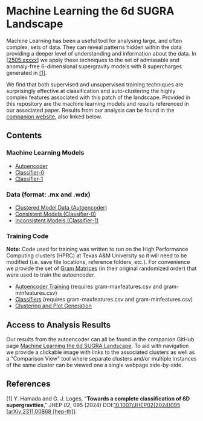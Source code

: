 # Machine Learning the 6d SUGRA Landscape

Machine Learning has been a useful tool for analysing large, and often complex, sets of data. They can reveal patterns hidden within the data providing a deeper level of understanding and information about the data. In [[2505.xxxxx](arxiv.com/hep-th/)] we apply these techniques to the set of admissable and anomaly-free 6-dimensional supergravity models with 8 supercharges generated in [[1]](#1). 

We find that both supervised and unsupervised training techniques are surprisingly effective at classification and auto-clustering the highly complex features associated with this patch of the landscape. Provided in this repository are the machine learning models and results referenced in our associated paper. Results from our analysis can be found in the [companion website](https://nait400.github.io/ML-6d-sugra-landscape/), also linked below. 

## Contents
### Machine Learning Models
* [Autoencoder](https://github.com/nait400/ML-6d-sugra-landscape/tree/ed5ff3bac3702e56fd47acdb9a4e04e9b0728d99/models/autoencoder)
* [Classifier-0](https://github.com/nait400/ML-6d-sugra-landscape/tree/2cf57d227ee385b5f6d4dca624d816ac2cc5e431/models/classifier-0)
* [Classifier-1](https://github.com/nait400/ML-6d-sugra-landscape/tree/2cf57d227ee385b5f6d4dca624d816ac2cc5e431/models/classifier-1)
### Data (format: .mx and .wdx)
* [Clustered Model Data (Autoencoder)](https://github.com/nait400/ML-6d-sugra-landscape/tree/2cf57d227ee385b5f6d4dca624d816ac2cc5e431/data/clusters)
* [Consistent Models (Classifier-0)](https://github.com/nait400/ML-6d-sugra-landscape/tree/2cf57d227ee385b5f6d4dca624d816ac2cc5e431/data/classifier-0)
* [Inconsistent Models (Classifier-1)](https://github.com/nait400/ML-6d-sugra-landscape/tree/2cf57d227ee385b5f6d4dca624d816ac2cc5e431/data/classifier-1)
### Training Code
**Note:** Code used for training was written to run on the High Performance Computing clusters (HPRC) at Texas A&M University so it will need to be modified (i.e. save file locations, reference folders, etc.). For convenience we provide the set of [Gram Matrices](https://github.com/nait400/ML-6d-sugra-landscape/tree/2cf57d227ee385b5f6d4dca624d816ac2cc5e431/src/GramMatrices) (in their original randomized order) that were used to train the autoencoder.
* [Autoencoder Training](https://github.com/nait400/ML-6d-sugra-landscape/tree/2cf57d227ee385b5f6d4dca624d816ac2cc5e431/src/autoencoder) (requires gram-maxfeatures.csv and gram-minfeatures.csv)
* [Classifiers](https://github.com/nait400/ML-6d-sugra-landscape/tree/2cf57d227ee385b5f6d4dca624d816ac2cc5e431/src/classifiers) (requires gram-maxfeatures.csv and gram-minfeatures.csv)
* [Clustering and Plot Generation](https://github.com/nait400/ML-6d-sugra-landscape/tree/2cf57d227ee385b5f6d4dca624d816ac2cc5e431/src/clustering)

## Access to Analysis Results
Our results from the autoencoder can all be found in the companion GitHub page [Machine Learning the 6d SUGRA Landscape](https://nait400.github.io/ML-6d-sugra-landscape/). To aid with navigation we provide a clickable image with links to the associated clusters as well as a "Comparison View" tool where separate clusters and/or multiple instances of the same cluster can be viewed one a single webpage side-by-side.

## References
<a id="1">[1]</a>
Y. Hamada and G. J. Loges,
"**Towards a complete classification of 6D supergravities**,"
JHEP *02*, 095 (2024)
DOI:[10.1007/JHEP02(2024)095](https://doi.org/10.1007/JHEP02(2024)095)
[[arXiv:2311.00868 [hep-th]](https://arxiv.org/abs/)].
